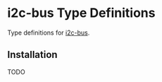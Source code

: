 # i2c-bus Type Definitions

Type definitions for [i2c-bus](https://github.com/fivdi/i2c-bus).

## Installation

TODO

